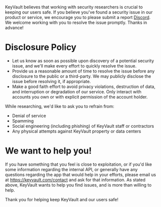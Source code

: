 KeyVault believes that working with security researchers is crucial to keeping our users safe. If you believe you've found a security issue in our product or service, we encourage you to please submit a report [Discord](discord_url). We welcome working with you to resolve the issue promptly. Thanks in advance!

# Disclosure Policy

- Let us know as soon as possible upon discovery of a potential security issue, and we'll make every effort to quickly resolve the issue.
- Provide us a reasonable amount of time to resolve the issue before any disclosure to the public or a third-party. We may publicly disclose the issue before resolving it, if appropriate.
- Make a good faith effort to avoid privacy violations, destruction of data, and interruption or degradation of our service. Only interact with accounts you own or with explicit permission of the account holder.


While researching, we'd like to ask you to refrain from:

- Denial of service
- Spamming
- Social engineering (including phishing) of KeyVault staff or contractors
- Any physical attempts against KeyVault property or data centers

# We want to help you!

If you have something that you feel is close to exploitation, or if you'd like some information regarding the internal API, or generally have any questions regarding the app that would help in your efforts, please email us at https://keyvault.com/contact and ask for that information. As stated above, KeyVault wants to help you find issues, and is more than willing to help.

Thank you for helping keep KeyVault and our users safe!